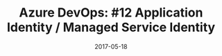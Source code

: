 ---
layout: post
title: "Azure DevOps: #12 Application Identity / Managed Service Identity"
date: 2017-05-18
---